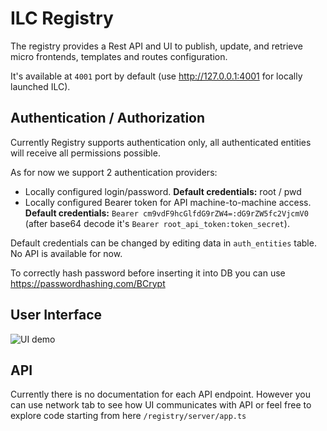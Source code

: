 # ILC Registry

The registry provides a Rest API and UI to publish, update, and retrieve micro frontends, templates and
routes configuration. 

It's available at `4001` port by default (use http://127.0.0.1:4001 for locally launched ILC).

## Authentication / Authorization

Currently Registry supports authentication only, all authenticated entities will receive all permissions possible.

As for now we support 2 authentication providers:

- Locally configured login/password. **Default credentials:** root / pwd
- Locally configured Bearer token for API machine-to-machine access. 
**Default credentials:** `Bearer cm9vdF9hcGlfdG9rZW4=:dG9rZW5fc2VjcmV0` (after base64 decode it's `Bearer root_api_token:token_secret`).

Default credentials can be changed by editing data in `auth_entities` table. No API is available for now.

To correctly hash password before inserting it into DB you can use https://passwordhashing.com/BCrypt

## User Interface

![UI demo](./assets/registry_ui.gif)

## API

Currently there is no documentation for each API endpoint. However you can use network tab to see how UI
communicates with API or feel free to explore code starting from here `/registry/server/app.ts` 